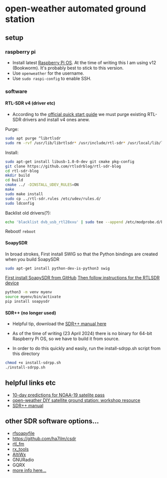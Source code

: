 # open-weather automated ground station

## setup

### raspberry pi
+ Install latest [Raspberry Pi OS](https://www.raspberrypi.com/software/). At the time of writing this I am using v12 (Bookworm). It's probably best to stick to this version.
+ Use ```openweather``` for the username.
+ Use ```sudo raspi-config``` to enable SSH.

### software

#### RTL-SDR v4 (driver etc)

+ According to the [official quick start guide](https://www.rtl-sdr.com/V4/) we must purge existing RTL-SDR drivers and install v4 ones anew.

Purge:
```bash
sudo apt purge ^librtlsdr
sudo rm -rvf /usr/lib/librtlsdr* /usr/include/rtl-sdr* /usr/local/lib/librtlsdr* /usr/local/include/rtl-sdr* /usr/local/include/rtl_* /usr/local/bin/rtl_* 
```
Install:
```bash
sudo apt-get install libusb-1.0-0-dev git cmake pkg-config
git clone https://github.com/rtlsdrblog/rtl-sdr-blog
cd rtl-sdr-blog
mkdir build
cd build
cmake ../ -DINSTALL_UDEV_RULES=ON
make
sudo make install
sudo cp ../rtl-sdr.rules /etc/udev/rules.d/
sudo ldconfig
```

Backlist old drivers(?):
```bash
echo 'blacklist dvb_usb_rtl28xxu' | sudo tee --append /etc/modprobe.d/blacklist-dvb_usb_rtl28xxu.conf
```

Reboot!
```reboot```

#### SoapySDR

In broad strokes,
First install SWIG so that the Python bindings are created when you build SoapySDR
```bash
sudo apt-get install python-dev-is-python3 swig
```
[First install SoapySDR from GitHub](https://github.com/pothosware/SoapyRTLSDR)
[Then follow instructions for the RTLSDR device](https://github.com/pothosware/SoapyRTLSDR/wiki)

```bash
python3 -m venv myenv
source myenv/bin/activate
pip install soapysdr

```

#### SDR++ (no longer used)

+ Helpful tip, download the [SDR++ manual here](https://www.sdrpp.org/manual.pdf)

+ As of the time of writing (23 April 2024) there is no binary for 64-bit Raspberry Pi OS, so we have to build it from source.

+ In order to do this quickly and easily, run the install-sdrpp.sh script from this directory

```bash
chmod +x install-sdrpp.sh
./install-sdrpp.sh
```
## helpful links etc
+ [10-day predictions for NOAA-19 satelite pass](https://www.n2yo.com/passes/?s=33591#)
+ [open-weather DIY satellite ground station: workshop resource](https://docs.google.com/document/d/19wAhLYBdl_qCb4kBRlUFztdgenivi1wQb9GiZbTc7fY/edit)
+ [SDR++ manual](https://www.sdrpp.org/manual.pdf)

## other SDR software options...
+ [rfsoapyfile](https://github.com/roseengineering/rfsoapyfile)
+ https://github.com/ha7ilm/csdr
+ [rtl_fm](https://osmocom-sdr.osmocom.narkive.com/lDN2mcET/rtl-fm-problem-with-capture-audio)
+ [rx_tools](https://github.com/rxseger/rx_tools)
+ [AltiWx](https://github.com/altillimity/AltiWx)
+ GNURadio
+ GQRX
+ [more info here...](https://inst.eecs.berkeley.edu/~ee123/fa12/rtl_sdr.html)